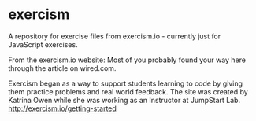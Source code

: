 exercism
========

A repository for exercise files from exercism.io - currently just for JavaScript exercises.

From the exercism.io website:
Most of you probably found your way here through the article on wired.com.

Exercism began as a way to support students learning to code by giving them practice problems 
and real world feedback. 
The site was created by Katrina Owen while she was working as an Instructor at JumpStart Lab.
http://exercism.io/getting-started
